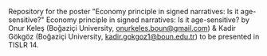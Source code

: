 Repository for the poster "Economy principle in signed narratives: Is it age-sensitive?" Economy principle in signed narratives: Is it age-sensitive?
by Onur Keleş (Boğaziçi University, onurkeles.boun@gmail.com) & Kadir Gökgöz (Boğaziçi University, kadir.gokgoz1@boun.edu.tr) to be presented in TISLR 14.

